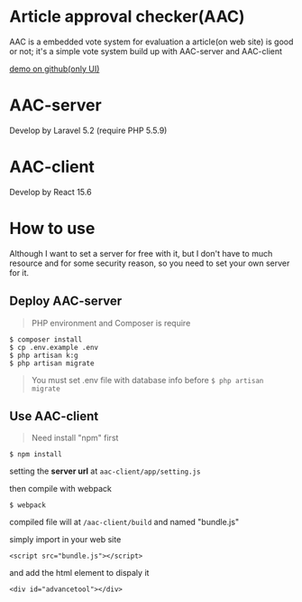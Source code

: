 # Article approval checker(AAC)
AAC is a embedded vote system for evaluation a article(on web site) is good or not; it's a simple vote system build up with AAC-server and AAC-client

[demo on github(only UI)](https://p208p2002.github.io/article-approval-checker/aac-client/build/)
#  AAC-server 
Develop by Laravel 5.2 (require PHP 5.5.9)

# AAC-client
Develop by React 15.6

# How to use
Although I want to set a server for free with it, but I don't have to much resource and for some security reason, so you need to set your own server for it.

## Deploy AAC-server
> PHP environment and Composer is require
```
$ composer install
$ cp .env.example .env
$ php artisan k:g
$ php artisan migrate
```
> You must set .env file with database info before `$ php artisan migrate`

## Use AAC-client
> Need install "npm" first
```
$ npm install
```
setting the **server url** at `aac-client/app/setting.js` 

then compile with webpack
```
$ webpack
```

compiled file will  at `/aac-client/build` and named "bundle.js"

simply import in your web site 

```
<script src="bundle.js"></script>
```

and add the html element to dispaly it

```
<div id="advancetool"></div>
```




